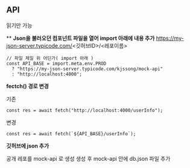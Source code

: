 ## API
읽기만 가능

**
**Json을 불러오던 컴포넌트 파일을 열어 import 아래에 내용 추가**
https://my-json-server.typicode.com/<깃허브ID>/<레포이름>

    // 파일 제일 위 어딘가( import 아래 )
    const API_BASE = import.meta.env.PROD
      ? "https://my-json-server.typicode.com/kjssong/mock-api"
      : "http://localhost:4000";


**fectch() 경로 변경**

기존

    const res = await fetch("http://localhost:4000/userInfo");

변경

    const res = await fetch(`${API_BASE}/userInfo`);


**깃허브에 json 추가**

공개 레포를 mock-api 로 생성
생성 후 mock-api 안에 db.json 파일 추가
